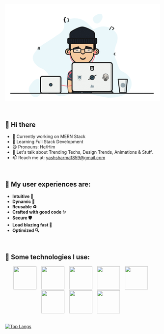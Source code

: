 <p align="center">
  <img src="dev.gif" width="600px" />
</p>

<br/>

## 👋 Hi there 

- 🔭 Currently working on MERN Stack
- 🌱 Learning Full Stack Development
- 😄 Pronouns: He/Him
- 💬 Let's talk about Trending Techs, Design Trends, Animations & Stuff.
- 📫 Reach me at: <a href="mailto:yashsharma1859@gmail.com">yashsharma1859@gmail.com</a>

<br/>

 ## 🧨 My user experiences are:

- **Intuitive 🤩**
- **Dynamic 🧬**
- **Reusable ♻️**
- **Crafted with good code ✨**
- **Secure 🛡️**
- **Load blazing fast 🚀**
- **Optimized 🔍**

<br/>

## 🎈 Some technologies I use:

<p align="center">
<code><img height="75" width="75" src="https://cdn.worldvectorlogo.com/logos/react-2.svg"></code> &nbsp;&nbsp;
<code><img height="75" width="75" src="https://cdn.worldvectorlogo.com/logos/redux.svg"></code> &nbsp;&nbsp;
<code><img height="75" width="75" src="https://cdn.worldvectorlogo.com/logos/nodejs-icon.svg"></code> &nbsp;&nbsp;
<!-- <code><img height="75" width="75" src="https://cdn.worldvectorlogo.com/logos/express-109.svg"></code> &nbsp;&nbsp; -->
<code><img height="75" width="75" src="https://cdn.worldvectorlogo.com/logos/postgresql.svg"></code> &nbsp;&nbsp;
<code><img height="75" width="75" src="https://cdn.worldvectorlogo.com/logos/mongodb-icon-1.svg"></code> &nbsp;&nbsp;
<code><img height="75" width="75" src="https://cdn.worldvectorlogo.com/logos/tailwindcss.svg"></code> &nbsp;&nbsp;
<code><img height="75" width="75" src="https://cdn.worldvectorlogo.com/logos/typescript.svg"></code> &nbsp;&nbsp;
<code><img height="75" width="75" src="https://cdn.worldvectorlogo.com/logos/logo-javascript.svg"></code> &nbsp;&nbsp;

<br />
<br />

[![Top Langs](https://github-readme-stats.vercel.app/api/top-langs/?username=yash-sharma01&layout=compact)](https://github.com/yash-sharma01)